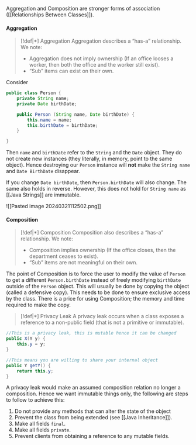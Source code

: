 Aggregation and Composition are stronger forms of association ([[Relationships Between Classes]]).

#### Aggregation

>[!def|*] Aggregation
>Aggregation describes a “has-a” relationship. We note:
>- Aggregation does not imply ownership (If an office looses a worker, then both the office and the worker still exist).
>- “Sub” items can exist on their own.

Consider
```Java
public class Person {
	private String name;
	private Date birthDate;

	public Person (String name, Date birthDate) {
		this.name = name;
		this.birthDate = birthDate;
	}

}
```

Then `name` and `birthDate` refer to the `String` and the `Date` object. They do not create new instances (they literally, in memory, point to the same object). Hence destroying our `Person` instance will **not** make the `String name` and `Date BirthDate` disappear.

If you change `Date birthDate`, then `Person.birthDate` will also change. The same also holds in reverse. However, this does not hold for `String name` as [[Java Strings]] are immutable.

![[Pasted image 20240321112502.png]]

#### Composition

>[!def|*] Composition
>Composition also describes a “has-a” relationship. We note:
>- Composition implies ownership (If the office closes, then the department ceases to exist).
>- “Sub” items are not meaningful on their own.

The point of Composition is to force the user to modify the value of `Person` to get a different `Person.birthDate` instead of freely modifying `birthDate` outside of the `Person` object. This will usually be done by copying the object (called a defensive copy). This needs to be done to ensure exclusive access by the class. There is a price for using Composition; the memory and time required to make the copy.

>[!def|*] Privacy Leak
>A privacy leak occurs when a class exposes a reference to a non-public field (that is not a primitive or immutable).

```Java
//This is a privacy leak, this is mutable hence it can be changed
public X(Y y) {
	this.y = y; 
}

//This means you are willing to share your internal object
public Y getY() {
	return this.y;
}
```

A privacy leak would make an assumed composition relation no longer a composition. Hence we want immutable things only, the following are steps to follow to achieve this:
1. Do not provide any methods that can alter the state of the object
2. Prevent the class from being extended (see [[Java Inheritance]]).
3. Make all fields `final`.
4. Make all fields `private`.
5. Prevent clients from obtaining a reference to any mutable fields.
